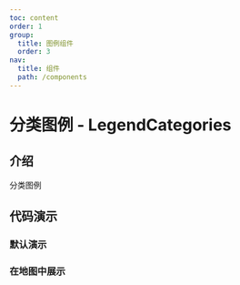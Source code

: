 ```yaml
---
toc: content
order: 1
group:
  title: 图例组件
  order: 3
nav:
  title: 组件
  path: /components
---
```


# 分类图例 - LegendCategories

## 介绍

分类图例

## 代码演示

### 默认演示

<code src="./demos/default.tsx" compact defaultShowCode></code>

### 在地图中展示

<code src="./demos/map-default.tsx" defaultShowCode></code>

<API></API>
